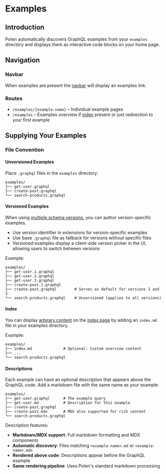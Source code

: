 # Examples

## Introduction

Polen automatically discovers GraphQL examples from your `examples` directory and displays them as interactive code blocks on your home page.

## Navigation

### Navbar

When examples are present the [navbar](/guides/features/navbar) will display an examples link.

### Routes

- `/examples/{example-name}` – Individual example pages
- `/examples` – Examples overview if [index](#index) present or just redirection to your first example

## Supplying Your Examples

### File Convention

#### Unversioned Examples

Place `.graphql` files in the `examples` directory:

```
examples/
├── get-user.graphql
├── create-post.graphql
└── search-products.graphql
```

#### Versioned Examples

When using [multiple schema versions](/guides/features/schema-overview#versioning), you can author version-specific examples.

- Use version identifier in extensions for version-specific examples
- Use base `.graphql` file as fallback for versions without specific files
- Versioned examples display a client-side version picker in the UI, allowing users to switch between versions

Example:

```
examples/
├── get-user.1.graphql
├── get-user.2.graphql
├── get-user.3.graphql
├── create-post.1.graphql
├── create-post.graphql        # Serves as default for versions 2 and 3
└── search-products.graphql    # Unversioned (applies to all versions)
```

#### Index

You can display [arbirary content](./arbitrary-pages#markdown) on the [index page](#routes) by adding an `index.md` file in your examples directory.

Example:

```
examples/
├── index.md              # Optional: Custom overview content
├── ...
└── search-products.graphql
```

#### Descriptions

Each example can have an optional description that appears above the GraphQL code. Add a markdown file with the same name as your example:

```
examples/
├── get-user.graphql      # The example query
├── get-user.md           # Description for this example
├── create-post.graphql
├── create-post.mdx       # MDX also supported for rich content
└── search-products.graphql
```

Description features:

- **Markdown/MDX support**: Full markdown formatting and MDX components
- **Automatic discovery**: Files matching `<example-name>.md` or `<example-name>.mdx`
- **Rendered above code**: Descriptions appear before the GraphQL example
- **Same rendering pipeline**: Uses Polen's standard markdown processing
